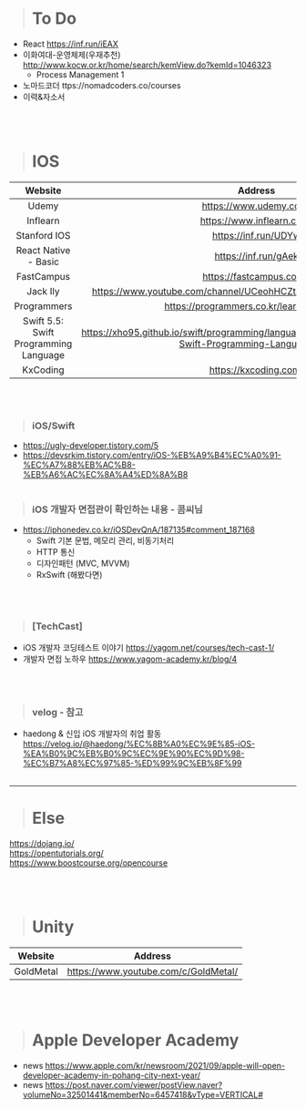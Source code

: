 ># To Do
- React https://inf.run/iEAX
- 이화여대-운영체제(우재추천) http://www.kocw.or.kr/home/search/kemView.do?kemId=1046323
  - Process Management 1
- 노마드코더 ttps://nomadcoders.co/courses
- 이력&자소서

<br/><br/>

> # IOS
| Website | Address |
|:------:|:------:|
| Udemy | https://www.udemy.com/ |
| Inflearn | https://www.inflearn.com/ | 
| Stanford IOS | https://inf.run/UDYw |
| React Native - Basic | https://inf.run/gAek |
| FastCampus | https://fastcampus.co.kr/ |
| Jack Ily | https://www.youtube.com/channel/UCeohHCZtaw6D6rF9aG1yX_A/featured |
| Programmers | https://programmers.co.kr/learn/courses/4 |
| Swift 5.5: Swift Programming Language | https://xho95.github.io/swift/programming/language/grammar/2017/02/28/The-Swift-Programming-Language.html |
| KxCoding | https://kxcoding.com/ |

<br/><br/>

> ### iOS/Swift
- https://ugly-developer.tistory.com/5
- https://devsrkim.tistory.com/entry/iOS-%EB%A9%B4%EC%A0%91-%EC%A7%88%EB%AC%B8-%EB%A6%AC%EC%8A%A4%ED%8A%B8
<br/><br/>

> ### iOS 개발자 면접관이 확인하는 내용 - 콤씨님 
- https://iphonedev.co.kr/iOSDevQnA/187135#comment_187168
  - Swift 기본 문법, 메모리 관리, 비동기처리
  - HTTP 통신
  - 디자인패턴 (MVC, MVVM)
  - RxSwift (해봤다면)
 
<br/><br/>

> ### [TechCast]
-  iOS 개발자 코딩테스트 이야기 https://yagom.net/courses/tech-cast-1/
-  개발자 면접 노하우 https://www.yagom-academy.kr/blog/4

<br/><br/>

> ### velog - 참고
-  haedong & 신입 iOS 개발자의 취업 활동  https://velog.io/@haedong/%EC%8B%A0%EC%9E%85-iOS-%EA%B0%9C%EB%B0%9C%EC%9E%90%EC%9D%98-%EC%B7%A8%EC%97%85-%ED%99%9C%EB%8F%99
<br/><br/>

---

> # Else
https://dojang.io/  
https://opentutorials.org/  
https://www.boostcourse.org/opencourse  

<br/><br/>

> # Unity
| Website | Address |
|:------:|:------:|
| GoldMetal | https://www.youtube.com/c/GoldMetal/ |

<br/><br/>

> # Apple Developer Academy
- news https://www.apple.com/kr/newsroom/2021/09/apple-will-open-developer-academy-in-pohang-city-next-year/  
- news https://post.naver.com/viewer/postView.naver?volumeNo=32501441&memberNo=6457418&vType=VERTICAL#
